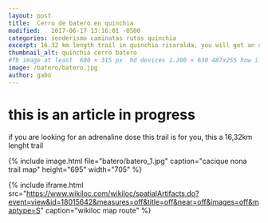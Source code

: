```yaml
---
layout: post
title:  Cerro de batero en quinchia
modified:   2017-06-17 13:16:01 -0500
categories: senderismo caminatas rutas quinchia
excerpt: 16.32 km length trail in quinchia risaralda, you will get an amazing view of quinchia and some small towns
thumbnail_alt: quinchia cerro batero
#fb image at least  600 × 315 px  hd devices 1.200 × 630 487x255 how i see it
image: /batero/batero.jpg
author: gabo
---
```


# this is an article in progress

if you are looking for an adrenaline dose this trail is for you, this a 16,32km lenght trail 

{% include image.html 
   file="batero/batero_1.jpg"
   caption="cacique nona trail map"
   height="695" 
   width="705"
%} 

{% include iframe.html
    src="https://www.wikiloc.com/wikiloc/spatialArtifacts.do?event=view&id=18015642&measures=off&title=off&near=off&images=off&maptype=S"
    caption="wikiloc map route"
%}



